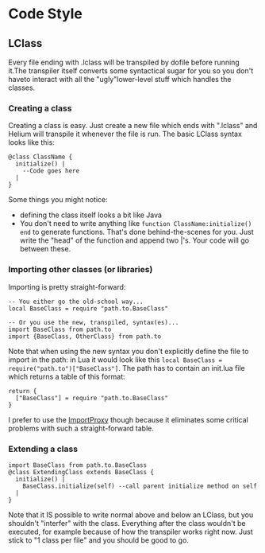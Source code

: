 # Code Style

## LClass
Every file ending with .lclass will be transpiled by dofile before running it.The transpiler itself converts some syntactical sugar for you so you don't haveto interact with all the "ugly"lower-level stuff which handles the classes.

### Creating a class
Creating a class is easy. Just create a new file which ends with ".lclass" and Helium will transpile it whenever the file is run. The basic LClass syntax looks like this:
```
@class ClassName {
  initialize() |
    --Code goes here
  |
}
```
Some things you might notice:
- defining the class itself looks a bit like Java
- You don't need to write anything like `function ClassName:initialize() end` to generate functions. That's done behind-the-scenes for you. Just write the "head" of the function and append two |'s. Your code will go between these.

### Importing other classes (or libraries)
Importing is pretty straight-forward:
```
-- You either go the old-school way...
local BaseClass = require "path.to.BaseClass"

-- Or you use the new, transpiled, syntax(es)...
import BaseClass from path.to
import {BaseClass, OtherClass} from path.to
```
Note that when using the new syntax you don't explicitly define the file to import in the path: in Lua it would look like this `local BaseClass = require("path.to")["BaseClass"]`. The path has to contain an init.lua file which returns a table of this format:
```
return {
  ["BaseClass"] = require "path.to.BaseClass"
}
```
I prefer to use the [ImportProxy]() though because it eliminates some critical problems with such a straight-forward table.

### Extending a class
```
import BaseClass from path.to.BaseClass
@class ExtendingClass extends BaseClass {
  initialize() |
    BaseClass.initialize(self) --call parent initialize method on self
  |
}
```

Note that it IS possible to write normal above and below an LClass, but you shouldn't "interfer" with the class. Everything after the class wouldn't be executed, for example because of how the transpiler works right now. Just stick to "1 class per file" and you should be good to go.

